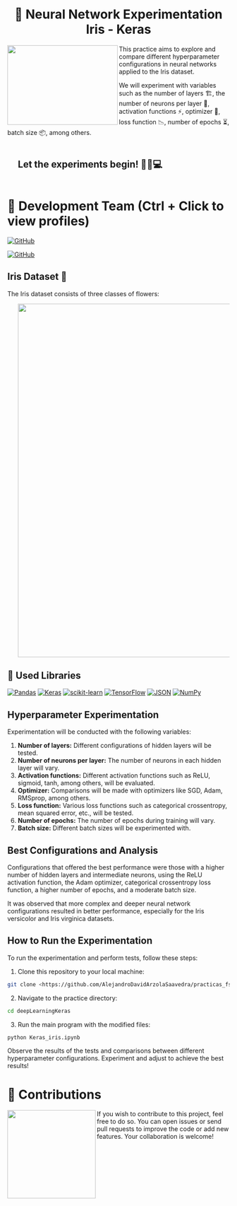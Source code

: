 <h1 align="center">📄 Neural Network Experimentation Iris - Keras</h1>

<img align="left" width="250" height="180" src="https://i.imgur.com/RsmO2hP.gif?raw=true"></a>
This practice aims to explore and compare different hyperparameter configurations in neural networks applied to the Iris dataset.

We will experiment with variables such as the number of layers 🏗️, the number of neurons per layer 🤖, activation functions ⚡, optimizer 🚀, loss function 📉, number of epochs ⏳, batch size 📦, among others.
<div id="user-content-toc">
  <ul>
    <summary><h2 style="display: inline-block">Let the experiments begin! 🚀🔬💻</h2></summary>
  </ul>
</div>

# 👥 Development Team (Ctrl + Click to view profiles)

[![GitHub](https://img.shields.io/badge/GitHub-Andrea%20Santana%20Lopez-purple?style=flat-square&logo=github)](https://github.com/AndreaSantalos)

[![GitHub](https://img.shields.io/badge/GitHub-Alejandro%20David%20Arzola%20Saavedra-blue?style=flat-square&logo=github)](https://github.com/AlejandroDavidArzolaSaavedra)


## Iris Dataset 🌷

The Iris dataset consists of three classes of flowers:

<ul align="center">		
  <a href="https://www.kaggle.com/datasets/uciml/iris" target="_blank">
    <img style="width:50rem"  src="https://i.imgur.com/LoELZjM.png">
  </a>
</ul>

## 📖 Used Libraries

[![Pandas](https://img.shields.io/badge/Pandas-%23191919?style=for-the-badge&logo=pandas)](Link_To_Your_Pandas_Page)
[![Keras](https://img.shields.io/badge/Keras-%23D00000?style=for-the-badge&logo=keras)](Link_To_Your_Keras_Page)
[![scikit-learn](https://img.shields.io/badge/scikit_learn-%23191919?style=for-the-badge&logo=scikit-learn)](Link_To_Your_Scikit_Learn_Page)
[![TensorFlow](https://img.shields.io/badge/TensorFlow-black?style=for-the-badge&logo=tensorflow)](Link_To_Your_TensorFlow_Page)
[![JSON](https://img.shields.io/badge/JSON-%23000000?style=for-the-badge&logo=json)](Link_To_Your_JSON_Page)
[![NumPy](https://img.shields.io/badge/NumPy-%23013243?style=for-the-badge&logo=numpy)](Link_To_Your_NumPy_Page)

## Hyperparameter Experimentation

Experimentation will be conducted with the following variables:

1. **Number of layers:** Different configurations of hidden layers will be tested.
2. **Number of neurons per layer:** The number of neurons in each hidden layer will vary.
3. **Activation functions:** Different activation functions such as ReLU, sigmoid, tanh, among others, will be evaluated.
4. **Optimizer:** Comparisons will be made with optimizers like SGD, Adam, RMSprop, among others.
5. **Loss function:** Various loss functions such as categorical crossentropy, mean squared error, etc., will be tested.
6. **Number of epochs:** The number of epochs during training will vary.
7. **Batch size:** Different batch sizes will be experimented with.

## Best Configurations and Analysis

Configurations that offered the best performance were those with a higher number of hidden layers and intermediate neurons, using the ReLU activation function, the Adam optimizer, categorical crossentropy loss function, a higher number of epochs, and a moderate batch size.

It was observed that more complex and deeper neural network configurations resulted in better performance, especially for the Iris versicolor and Iris virginica datasets.

## How to Run the Experimentation

To run the experimentation and perform tests, follow these steps:

1. Clone this repository to your local machine:
```bash
git clone <https://github.com/AlejandroDavidArzolaSaavedra/practicas_fsi/edit/deepLearningKeras>
```
2. Navigate to the practice directory:
```bash
cd deepLearningKeras
```
3. Run the main program with the modified files:
```bash
python Keras_iris.ipynb
```

Observe the results of the tests and comparisons between different hyperparameter configurations. Experiment and adjust to achieve the best results!

# 🤝 Contributions

<img align="left" width="200" height="200" src="https://github.com/AlejandroDavidArzolaSaavedra/PAMN_practicas/assets/90756437/1066c948-efb6-45b6-ac18-d81015abf332">
If you wish to contribute to this project, feel free to do so. You can open issues or send pull requests to improve the code or add new features. Your collaboration is welcome!
